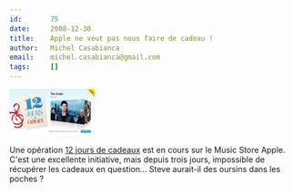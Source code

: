 ```yaml
---
id:       75
date:     2008-12-30
title:    Apple ne veut pas nous faire de cadeau !
author:   Michel Casabianca
email:    michel.casabianca@gmail.com
tags:     []
---
```


![](itunes-12-jours-cadeaux.png)

Une opération [12 jours de cadeaux](http://www.itunes12joursdecadeaux.fr/) est en cours sur le Music Store Apple. C'est une excellente initiative, mais depuis trois jours, impossible de récupérer les cadeaux en question... Steve aurait-il des oursins dans les poches ?

